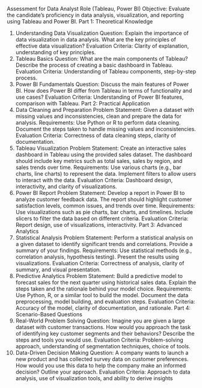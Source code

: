 Assessment for Data Analyst Role (Tableau, Power BI)
Objective: Evaluate the candidate’s proficiency in data analysis, visualization, and reporting
using Tableau and Power BI.
Part 1: Theoretical Knowledge
1. Understanding Data Visualization
Question: Explain the importance of data visualization in data analysis. What are the key
principles of effective data visualization?
Evaluation Criteria: Clarity of explanation, understanding of key principles.
2. Tableau Basics
Question: What are the main components of Tableau? Describe the process of creating a basic
dashboard in Tableau.
Evaluation Criteria: Understanding of Tableau components, step-by-step process.
3. Power BI Fundamentals
Question: Discuss the main features of Power BI. How does Power BI differ from Tableau in
terms of functionality and use cases?
Evaluation Criteria: Understanding of Power BI features, comparison with Tableau.
Part 2: Practical Application
4. Data Cleaning and Preparation
Problem Statement: Given a dataset with missing values and inconsistencies, clean and
prepare the data for analysis.
Requirements:
Use Python or R to perform data cleaning.
Document the steps taken to handle missing values and inconsistencies.
Evaluation Criteria: Correctness of data cleaning steps, clarity of documentation.
5. Tableau Visualization
Problem Statement: Create an interactive sales dashboard in Tableau using the provided sales
dataset. The dashboard should include key metrics such as total sales, sales by region, and
sales trends over time.
Requirements:
Use various charts (e.g., bar charts, line charts) to represent the data.
Implement filters to allow users to interact with the data.
Evaluation Criteria: Dashboard design, interactivity, and clarity of visualizations.
6. Power BI Report
Problem Statement: Develop a report in Power BI to analyze customer feedback data. The
report should highlight customer satisfaction levels, common issues, and trends over time.
Requirements:
Use visualizations such as pie charts, bar charts, and timelines.
Include slicers to filter the data based on different criteria.
Evaluation Criteria: Report design, use of visualizations, interactivity.
Part 3: Advanced Analytics
7. Statistical Analysis
Problem Statement: Perform a statistical analysis on a given dataset to identify significant
trends and correlations. Provide a summary of your findings.
Requirements:
Use statistical methods (e.g., correlation analysis, hypothesis testing).
Present the results using visualizations.
Evaluation Criteria: Correctness of analysis, clarity of summary, and visual presentation.
8. Predictive Analytics
Problem Statement: Build a predictive model to forecast sales for the next quarter using
historical sales data. Explain the steps taken and the rationale behind your model choice.
Requirements:
Use Python, R, or a similar tool to build the model.
Document the data preprocessing, model building, and evaluation steps.
Evaluation Criteria: Accuracy of the model, clarity of documentation, and rationale.
Part 4: Scenario-Based Questions
9. Real-World Problem Solving
Question: Imagine you are given a large dataset with customer transactions. How would you
approach the task of identifying key customer segments and their behaviors? Describe the
steps and tools you would use.
Evaluation Criteria: Problem-solving approach, understanding of segmentation techniques,
choice of tools.
10. Data-Driven Decision Making
Question: A company wants to launch a new product and has collected survey data on
customer preferences. How would you use this data to help the company make an informed
decision? Outline your approach.
Evaluation Criteria: Approach to data analysis, use of visualization tools, and ability to derive
insights
